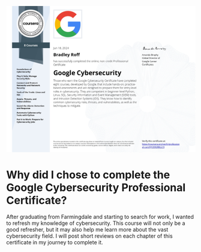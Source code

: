 ![](https://github.com/BradRoff/write-up/blob/main/coursera/img/Coursera%20QY2ER2R8LLC9.jpg?raw=true)
<h1>Why did I chose to complete the <a hreff= "https://www.coursera.org/professional-certificates/oogle-cybersecurity"> Google Cybersecurity 
  Professional Certificate? </a></h1>

<p>After graduating from Farmingdale and starting to search for work, I wanted to refresh my knowledge of cybersecurity. 
  This course will not only be a good refresher, but it may also help me learn more about the vast cybersecurity field. 
  I will post short reviews on each chapter of this certificate in my journey to complete it.

</p>


